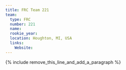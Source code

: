 ```yaml
---
title: FRC Team 221
team:
  type: FRC
  number: 221
  name:
  rookie_year:
  location: Houghton, MI, USA
  links:
    Website:
---
```


{% include remove_this_line_and_add_a_paragraph %}